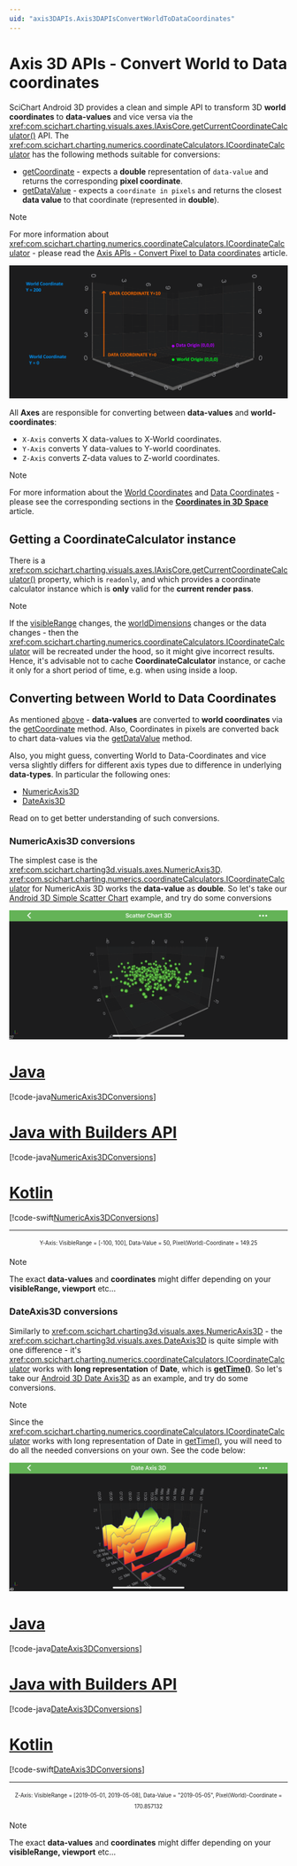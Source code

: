```yaml
---
uid: "axis3DAPIs.Axis3DAPIsConvertWorldToDataCoordinates"
---
```


# Axis 3D APIs - Convert World to Data coordinates

SciChart Android 3D provides a clean and simple API to transform 3D **world coordinates** to **data-values** and vice versa via the <xref:com.scichart.charting.visuals.axes.IAxisCore.getCurrentCoordinateCalculator()> API. The <xref:com.scichart.charting.numerics.coordinateCalculators.ICoordinateCalculator> has the following methods suitable for conversions:
- [getCoordinate](xref:com.scichart.charting.numerics.coordinateCalculators.ICoordinateCalculator.getCoordinate(double)) - expects a **double** representation of `data-value` and returns the corresponding **pixel coordinate**.
- [getDataValue](xref:com.scichart.charting.numerics.coordinateCalculators.ICoordinateCalculator.getDataValue(float)) - expects a `coordinate in pixels` and returns the closest **data value** to that coordinate (represented in **double**).

> [!NOTE]
> For more information about <xref:com.scichart.charting.numerics.coordinateCalculators.ICoordinateCalculator> - please read the [Axis APIs - Convert Pixel to Data coordinates](xref:axisAPIs.AxisAPIsConvertPixelToDataCoordinates##icoordinatecalculator-api) article.

![World Coordinates](images/data-vs-world-coordinates.png)

All **Axes** are responsible for converting between **data-values** and **world-coordinates**: 
- `X-Axis` converts X data-values to X-World coordinates.
- `Y-Axis` converts Y data-values to Y-world coordinates.
- `Z-Axis` converts Z-data values to Z-world coordinates.

> [!NOTE]
> For more information about the [World Coordinates](xref:axis3DAPIs.SciChart3DBasicsCoordinatesIn3DSpace#world-coordinates) and [Data Coordinates](xref:axis3DAPIs.SciChart3DBasicsCoordinatesIn3DSpace#data-coordinates) - please see the corresponding sections in the **[Coordinates in 3D Space](xref:axis3DAPIs.SciChart3DBasicsCoordinatesIn3DSpace)** article.

## Getting a CoordinateCalculator instance
There is a <xref:com.scichart.charting.visuals.axes.IAxisCore.getCurrentCoordinateCalculator()> property, which is `readonly`, and which provides a coordinate calculator instance which is **only** valid for the **current render pass**.

> [!NOTE]
> If the [visibleRange](xref:com.scichart.charting.visuals.axes.IAxisCore.setVisibleRange(com.scichart.data.model.IRange)) changes, the [worldDimensions](xref:com.scichart.charting3d.visuals.ISciChartSurface3D.getWorldDimensions()) changes or the data changes - then the <xref:com.scichart.charting.numerics.coordinateCalculators.ICoordinateCalculator> will be recreated under the hood, so it might give incorrect results. Hence, it's advisable not to cache **CoordinateCalculator** instance, or cache it only for a short period of time, e.g. when using inside a loop.

## Converting between World to Data Coordinates
As mentioned [above](#axis-3d-apis---convert-world-to-data-coordinates) - **data-values** are converted to **world coordinates** via the [getCoordinate](xref:com.scichart.charting.numerics.coordinateCalculators.ICoordinateCalculator.getCoordinate(double)) method. Also, Coordinates in pixels are converted back to chart data-values via the [getDataValue](xref:com.scichart.charting.numerics.coordinateCalculators.ICoordinateCalculator.getDataValue(float)) method. 

Also, you might guess, converting World to Data-Coordinates and vice versa slightly differs for different axis types due to difference in underlying **data-types**. In particular the following ones:
- [NumericAxis3D](#numericaxis3d-conversions)
- [DateAxis3D](#dateaxis3d-conversions)

Read on to get better understanding of such conversions.

### NumericAxis3D conversions
The simplest case is the <xref:com.scichart.charting3d.visuals.axes.NumericAxis3D>. <xref:com.scichart.charting.numerics.coordinateCalculators.ICoordinateCalculator> for NumericAxis 3D works the **data-value** as **double**. So let's take our [Android 3D Simple Scatter Chart](https://www.scichart.com/example/android-3d-chart-example-simple-scatter/) example, and try do some conversions

![Scatter Chart 3D](images/scatter-chart-3d-example.png)

# [Java](#tab/java)
[!code-java[NumericAxis3DConversions](../../../samples/sandbox/app/src/main/java/com/scichart/docsandbox/examples/java/axis3DAPIs/Axis3DAPIsConvertWorldToDataCoordinates.java#NumericAxis3DConversions)]
# [Java with Builders API](#tab/javaBuilder)
[!code-java[NumericAxis3DConversions](../../../samples/sandbox/app/src/main/java/com/scichart/docsandbox/examples/javaBuilder/axis3DAPIs/Axis3DAPIsConvertWorldToDataCoordinates.java#NumericAxis3DConversions)]
# [Kotlin](#tab/kotlin)
[!code-swift[NumericAxis3DConversions](../../../samples/sandbox/app/src/main/java/com/scichart/docsandbox/examples/kotlin/axis3DAPIs/Axis3DAPIsConvertWorldToDataCoordinates.kt#NumericAxis3DConversions)]
***

<center><sub><sup>Y-Axis: VisibleRange = [-100, 100], Data-Value = 50, Pixel(World)-Coordinate = 149.25</sub></sup></center>

> [!NOTE]
> The exact **data-values** and **coordinates** might differ depending on your **visibleRange, viewport** etc...

### DateAxis3D conversions
Similarly to <xref:com.scichart.charting3d.visuals.axes.NumericAxis3D> - the <xref:com.scichart.charting3d.visuals.axes.DateAxis3D> is quite simple with one difference - it's <xref:com.scichart.charting.numerics.coordinateCalculators.ICoordinateCalculator> works with **long representation** of **Date**, which is **[getTime()](https://developer.android.com/reference/java/util/Date#getTime())**. So let's take our [Android 3D Date Axis3D](https://www.scichart.com/example/android-3d-chart-example-date-axis/) as an example, and try do some conversions. 

> [!NOTE]
> Since the <xref:com.scichart.charting.numerics.coordinateCalculators.ICoordinateCalculator> works with long representation of Date in [getTime()](https://developer.android.com/reference/java/util/Date#getTime()), you will need to do all the needed conversions on your own. See the code below:

![Date Axis 3D](images/date-axis-3d-example.png)

# [Java](#tab/java)
[!code-java[DateAxis3DConversions](../../../samples/sandbox/app/src/main/java/com/scichart/docsandbox/examples/java/axis3DAPIs/Axis3DAPIsConvertWorldToDataCoordinates.java#DateAxis3DConversions)]
# [Java with Builders API](#tab/javaBuilder)
[!code-java[DateAxis3DConversions](../../../samples/sandbox/app/src/main/java/com/scichart/docsandbox/examples/javaBuilder/axis3DAPIs/Axis3DAPIsConvertWorldToDataCoordinates.java#DateAxis3DConversions)]
# [Kotlin](#tab/kotlin)
[!code-swift[DateAxis3DConversions](../../../samples/sandbox/app/src/main/java/com/scichart/docsandbox/examples/kotlin/axis3DAPIs/Axis3DAPIsConvertWorldToDataCoordinates.kt#DateAxis3DConversions)]
***

<center><sub><sup>Z-Axis: VisibleRange = [2019-05-01, 2019-05-08], Data-Value = "2019-05-05", Pixel(World)-Coordinate = 170.857132</sub></sup></center>

> [!NOTE]
> The exact **data-values** and **coordinates** might differ depending on your **visibleRange, viewport** etc...
